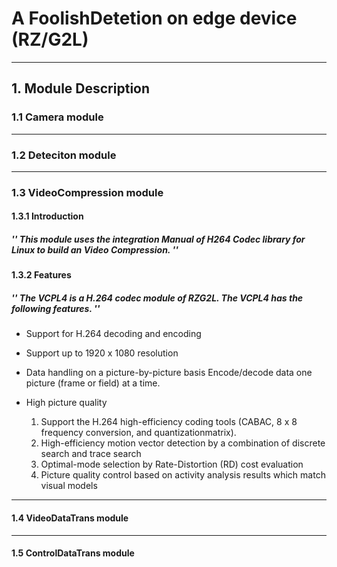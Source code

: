 # A FoolishDetetion on edge device (RZ/G2L)

---

## 1. Module Description

### 1.1 Camera module

---

### 1.2 Deteciton module

---

### 1.3 VideoCompression module

#### 1.3.1 Introduction

##### ''   This module uses the integration Manual of H264 Codec library for Linux to build an Video Compression. ''

#### 1.3.2 Features

##### ''   The VCPL4 is a H.264 codec module of RZG2L. The VCPL4 has the following features.  ''
- Support for H.264 decoding and encoding
  
- Support up to 1920 x 1080 resolution
  
- Data handling on a picture-by-picture basis
   Encode/decode data one picture (frame or field) at a time.

- High picture quality
  1.  Support the H.264 high-efficiency coding tools (CABAC, 8 x 8 frequency conversion, and quantizationmatrix).
  2.  High-efficiency motion vector detection by a combination of discrete search and trace search
  3.  Optimal-mode selection by Rate-Distortion (RD) cost evaluation
  4.  Picture quality control based on activity analysis results which match visual models

---

#### 1.4  VideoDataTrans module

---

#### 1.5  ControlDataTrans module